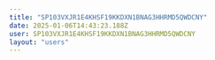 ```yaml
---
title: "SP103VXJR1E4KHSF19KKDXN1BNAG3HHRMD5QWDCNY"
date: 2025-01-06T14:43:23.188Z
user: SP103VXJR1E4KHSF19KKDXN1BNAG3HHRMD5QWDCNY
layout: "users"
---
```

    